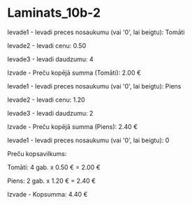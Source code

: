 # Laminats_10b-2
Ievade1 - Ievadi preces nosaukumu (vai '0', lai beigtu): Tomāti

Ievade2 - Ievadi cenu: 0.50

Ievade3 - Ievadi daudzumu: 4

Izvade - Preču kopējā summa (Tomāti): 2.00 €



Ievade1 - Ievadi preces nosaukumu (vai '0', lai beigtu): Piens

Ievade2 - Ievadi cenu: 1.20

Ievade3 - Ievadi daudzumu: 2

Izvade - Preču kopējā summa (Piens): 2.40 €



Ievade1 - Ievadi preces nosaukumu (vai '0', lai beigtu): 0



Preču kopsavilkums:

Tomāti: 4 gab. x 0.50 € = 2.00 €

Piens: 2 gab. x 1.20 € = 2.40 €

Izvade - Kopsumma: 4.40 €
